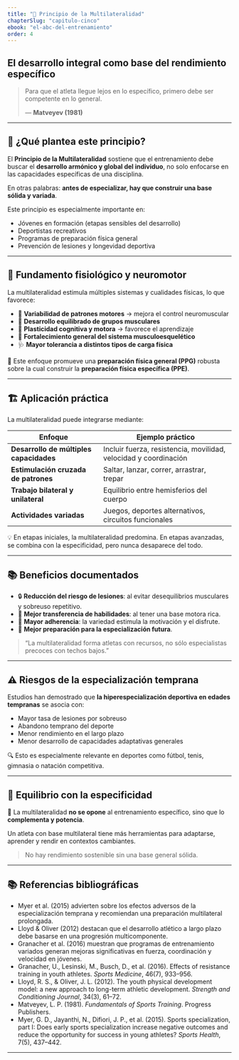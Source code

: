 ```yaml
---
title: "🧠 Principio de la Multilateralidad"
chapterSlug: "capitulo-cinco"
ebook: "el-abc-del-entrenamiento"
order: 4
---
```


## El desarrollo integral como base del rendimiento específico

> Para que el atleta llegue lejos en lo específico, primero debe ser competente en lo general.
> 
> 
> — **Matveyev (1981)**
> 

---

## 📌 ¿Qué plantea este principio?

El **Principio de la Multilateralidad** sostiene que el entrenamiento debe buscar el **desarrollo armónico y global del individuo**, no solo enfocarse en las capacidades específicas de una disciplina.

En otras palabras: **antes de especializar, hay que construir una base sólida y variada**.

Este principio es especialmente importante en:

- Jóvenes en formación (etapas sensibles del desarrollo)
- Deportistas recreativos
- Programas de preparación física general
- Prevención de lesiones y longevidad deportiva

---

## 🧬 Fundamento fisiológico y neuromotor

La multilateralidad estimula múltiples sistemas y cualidades físicas, lo que favorece:

- 🔁 **Variabilidad de patrones motores** → mejora el control neuromuscular
- 💪 **Desarrollo equilibrado de grupos musculares**
- 🧠 **Plasticidad cognitiva y motora** → favorece el aprendizaje
- 🦴 **Fortalecimiento general del sistema musculoesquelético**
- 🩺 **Mayor tolerancia a distintos tipos de carga física**

📌 Este enfoque promueve una **preparación física general (PPG)** robusta sobre la cual construir la **preparación física específica (PPE)**.

---

## 🏗️ Aplicación práctica

La multilateralidad puede integrarse mediante:

| Enfoque | Ejemplo práctico |
| --- | --- |
| **Desarrollo de múltiples capacidades** | Incluir fuerza, resistencia, movilidad, velocidad y coordinación |
| **Estimulación cruzada de patrones** | Saltar, lanzar, correr, arrastrar, trepar |
| **Trabajo bilateral y unilateral** | Equilibrio entre hemisferios del cuerpo |
| **Actividades variadas** | Juegos, deportes alternativos, circuitos funcionales |

💡 En etapas iniciales, la multilateralidad predomina. En etapas avanzadas, se combina con la especificidad, pero nunca desaparece del todo.

---

## 📚 Beneficios documentados

- 🔒 **Reducción del riesgo de lesiones**: al evitar desequilibrios musculares y sobreuso repetitivo.
- 🧠 **Mejor transferencia de habilidades**: al tener una base motora rica.
- 🧘 **Mayor adherencia**: la variedad estimula la motivación y el disfrute.
- 🚀 **Mejor preparación para la especialización futura**.

> “La multilateralidad forma atletas con recursos, no sólo especialistas precoces con techos bajos.”
> 

---

## ⚠️ Riesgos de la especialización temprana

Estudios han demostrado que **la hiperespecialización deportiva en edades tempranas** se asocia con:

- Mayor tasa de lesiones por sobreuso
- Abandono temprano del deporte
- Menor rendimiento en el largo plazo
- Menor desarrollo de capacidades adaptativas generales

🔍 Esto es especialmente relevante en deportes como fútbol, tenis, gimnasia o natación competitiva.

---

## 🎯 Equilibrio con la especificidad

📌 La multilateralidad **no se opone** al entrenamiento específico, sino que lo **complementa y potencia**.

Un atleta con base multilateral tiene más herramientas para adaptarse, aprender y rendir en contextos cambiantes.

> No hay rendimiento sostenible sin una base general sólida.
> 

---

## 📚 Referencias bibliográficas

- Myer et al. (2015) advierten sobre los efectos adversos de la especialización temprana y recomiendan una preparación multilateral prolongada.
- Lloyd & Oliver (2012) destacan que el desarrollo atlético a largo plazo debe basarse en una progresión multicomponente.
- Granacher et al. (2016) muestran que programas de entrenamiento variados generan mejoras significativas en fuerza, coordinación y velocidad en jóvenes.
- Granacher, U., Lesinski, M., Busch, D., et al. (2016). Effects of resistance training in youth athletes. *Sports Medicine*, 46(7), 933–956.
- Lloyd, R. S., & Oliver, J. L. (2012). The youth physical development model: a new approach to long-term athletic development. *Strength and Conditioning Journal*, 34(3), 61–72.
- Matveyev, L. P. (1981). *Fundamentals of Sports Training*. Progress Publishers.
- Myer, G. D., Jayanthi, N., Difiori, J. P., et al. (2015). Sports specialization, part I: Does early sports specialization increase negative outcomes and reduce the opportunity for success in young athletes? *Sports Health*, 7(5), 437–442.

---